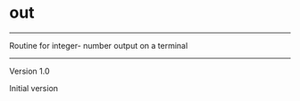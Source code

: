 # out

----------

Routine for integer- number output on a terminal


----------

Version 1.0

Initial version

